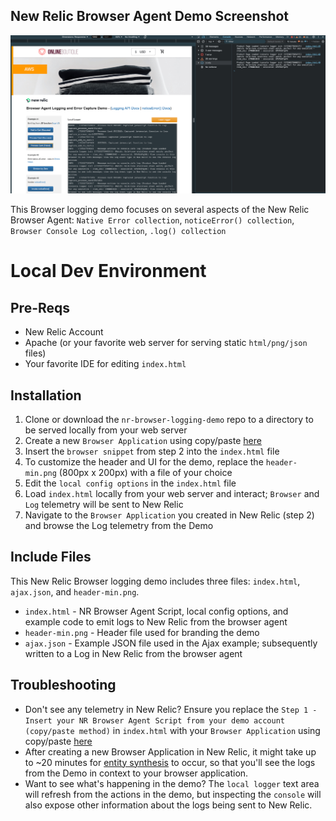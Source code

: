 ## New Relic Browser Agent Demo Screenshot
![New Relic Browser Agent Logging Demo](/screenshot-min.png?raw=true "Optional Title")

This Browser logging demo focuses on several aspects of the New Relic Browser Agent: `Native Error collection`, `noticeError() collection`, `Browser Console Log collection`, `.log() collection`

# Local Dev Environment

## Pre-Reqs
* New Relic Account
* Apache (or your favorite web server for serving static `html/png/json` files)
* Your favorite IDE for editing `index.html` 

## Installation
 1. Clone or download the `nr-browser-logging-demo` repo to a directory to be served locally from your web server
 2. Create a new `Browser Application` using copy/paste [here](https://onenr.io/0MRNpYqNqQn)
 3. Insert the `browser snippet` from step 2 into the `index.html` file
 4. To customize the header and UI for the demo, replace the `header-min.png` (800px x 200px) with a file of your choice
 5. Edit the `local config options` in the `index.html` file
 6. Load `index.html` locally from your web server and interact; `Browser` and `Log` telemetry will be sent to New Relic
 7. Navigate to the `Browser Application` you created in New Relic (step 2) and browse the Log telemetry from the Demo

## Include Files

This New Relic Browser logging demo includes three files: `index.html`, `ajax.json`, and `header-min.png`.

- `index.html` - NR Browser Agent Script, local config options, and example code to emit logs to New Relic from the browser agent
- `header-min.png` - Header file used for branding the demo
- `ajax.json` - Example JSON file used in the Ajax example; subsequently written to a Log in New Relic from the browser agent

## Troubleshooting
* Don't see any telemetry in New Relic? Ensure you replace the `Step 1 - Insert your NR Browser Agent Script from your demo account (copy/paste method)` in `index.html` with your `Browser Application` using copy/paste [here](https://onenr.io/0MRNpYqNqQn)
* After creating a new Browser Application in New Relic, it might take up to ~20 minutes for [entity synthesis](https://newrelic.com/blog/how-to-relic/entity-synthesis) to occur, so that you'll see the logs from the Demo in context to your browser application.
* Want to see what's happening in the demo? The `local logger` text area will refresh from the actions in the demo, but inspecting the `console` will also expose other information about the logs being sent to New Relic.
